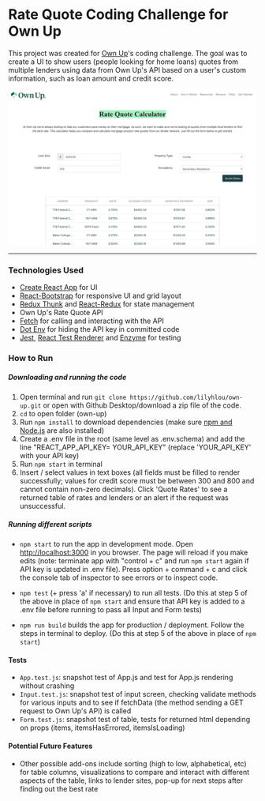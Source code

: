 # Rate Quote Coding Challenge for Own Up

This project was created for [Own Up](ownup.com)'s coding challenge. The goal was to create a UI to show users (people looking for home loans) quotes from multiple lenders using data from Own Up's API based on a user's custom information, such as loan amount and credit score. 

![Screenshot](./src/images/screenshot.png)

---

### Technologies Used

* [Create React App](https://github.com/facebook/create-react-app/tree/master) for UI
* [React-Bootstrap](https://react-bootstrap.github.io/) for responsive UI and grid layout
* [Redux Thunk](https://github.com/reduxjs/redux-thunk) and [React-Redux](https://react-redux.js.org/) for state management 
* Own Up's Rate Quote API
* [Fetch](https://developer.mozilla.org/en-US/docs/Web/API/Fetch_API) for calling and interacting with the API
* [Dot Env](https://www.npmjs.com/package/dotenv) for hiding the API key in committed code
* [Jest](https://jestjs.io/), [React Test Renderer](https://reactjs.org/docs/test-renderer.html) and [Enzyme](https://enzymejs.github.io/enzyme/) for testing 

### How to Run
##### Downloading and running the code
1. Open terminal and run `git clone https://github.com/lilyhlou/own-up.git` or open with Github Desktop/download a zip file of the code.
2. `cd` to open folder (own-up)
3. Run `npm install` to download dependencies (make sure [npm and Node.js](https://docs.npmjs.com/downloading-and-installing-node-js-and-npm) are also installed)
4. Create a .env file in the root (same level as .env.schema) and add the line "REACT_APP_API_KEY= YOUR_API_KEY" (replace 'YOUR_API_KEY' with your API key)
5. Run `npm start` in terminal
6. Insert / select values in text boxes (all fields must be filled to render successfully; values for credit score must be between 300 and 800 and cannot contain non-zero decimals). Click 'Quote Rates' to see a returned table of rates and lenders or an alert if the request was unsuccessful.

##### Running different scripts 
* `npm start` to run the app in development mode.
Open [http://localhost:3000](http://localhost:3000) in you browser. The page will reload if you make edits (note: terminate app with "control + c" and run `npm start` again if API key is updated in .env file).
Press option + command + c and click the console tab of inspector to see errors or to inspect code.

* `npm test` (+ press 'a' if necessary) to run all tests. (Do this at step 5 of the above in place of `npm start` and ensure that API key is added to a .env file before running to pass all Input and Form tests)

* `npm run build` builds the app for production / deployment. Follow the steps in terminal to deploy. (Do this at step 5 of the above in place of `npm start`)

 #### Tests
 * `App.test.js`: snapshot test of App.js and test for App.js rendering without crashing
 * `Input.test.js`: snapshot test of input screen, checking validate methods for various inputs and to see if fetchData (the method sending a GET request to Own Up's API) is called
 * `Form.test.js`: snapshot test of table, tests for returned html depending on props (items, itemsHasErrored, itemsIsLoading)

 #### Potential Future Features
 * Other possible add-ons include sorting (high to low, alphabetical, etc) for table columns, visualizations to compare and interact with different aspects of the table, links to lender sites, pop-up for next steps after finding out the best rate
